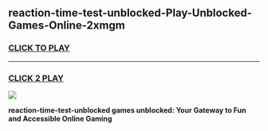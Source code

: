 
## reaction-time-test-unblocked-Play-Unblocked-Games-Online-2xmgm
<h3>
<a href="https://premium76.site?title=reaction-time-test-unblocked&ref=25A">CLICK TO PLAY</a></h3>
<hr>

<h3>
<a href="https://premium76.site?title=reaction-time-test-unblocked&ref=25A">CLICK 2 PLAY</a>
  
</h3>

<a href="https://premium76.site?title=reaction-time-test-unblocked&ref=25A"><img src="https://clearcache.store/games.png"></a>


**reaction-time-test-unblocked games unblocked: Your Gateway to Fun and Accessible Online Gaming**
